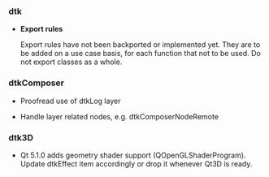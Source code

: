 ### dtk

* **Export rules**

  Export rules have not been backported or implemented yet. They are
  to be added on a use case basis, for each function that not to be
  used. Do not export classes as a whole.

### dtkComposer

* Proofread use of dtkLog layer

* Handle layer related nodes, e.g. dtkComposerNodeRemote

### dtk3D

* Qt 5.1.0 adds geometry shader support (QOpenGLShaderProgram). Update
  dtkEffect item accordingly or drop it whenever Qt3D is ready.

